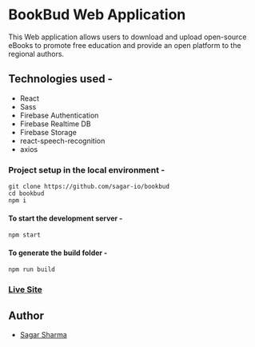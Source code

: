 # BookBud Web Application

This Web application allows users to download and upload open-source eBooks to promote free education and provide an open platform to the regional authors.

## Technologies used -
- React
- Sass
- Firebase Authentication
- Firebase Realtime DB
- Firebase Storage
- react-speech-recognition
- axios

### Project setup in the local environment - 
```
git clone https://github.com/sagar-io/bookbud
cd bookbud
npm i
```
#### To start the development server - 
```
npm start 
```
#### To generate the build folder -
```
npm run build
```

### [Live Site](https://bookbud-io.netlify.app/)


## Author

- [Sagar Sharma](https://www.sagars.me)
